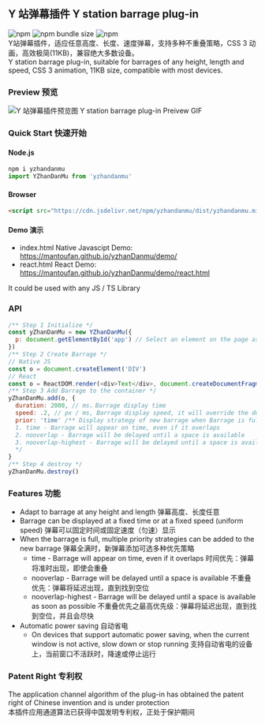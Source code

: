 ## Y 站弹幕插件 Y station barrage plug-in
![npm](https://img.shields.io/npm/v/yzhandanmu)
![npm bundle size](https://img.shields.io/bundlephobia/minzip/yzhandanmu)
![npm](https://img.shields.io/npm/dt/yzhandanmu)  
Y站弹幕插件，适应任意高度、长度、速度弹幕，支持多种不重叠策略，CSS 3 动画，高效极简(11KB)，兼容绝大多数设备。  
Y station barrage plug-in, suitable for barrages of any height, length and speed, CSS 3 animation, 11KB size, compatible with most devices.
### Preview 预览 

![Y 站弹幕插件预览图 Y station barrage plug-in Preivew GIF](https://i.loli.net/2021/11/20/3YGOFEWnNkcLyxV.gif)

### Quick Start 快速开始

#### Node.js

```javascript
npm i yzhandanmu
import YZhanDanMu from 'yzhandanmu'
```

#### Browser

```html
<script src="https://cdn.jsdelivr.net/npm/yzhandanmu/dist/yzhandanmu.min.js"></scirpt>
```

#### Demo 演示

- index.html Native Javascipt
  Demo: https://mantoufan.github.io/yzhanDanmu/demo/
- react.html React
  Demo: https://mantoufan.github.io/yzhanDanmu/demo/react.html

It could be used with any JS / TS Library

### API

```javascript
/** Step 1 Initialize */
const yZhanDanMu = new YZhanDanMu({
  p: document.getElementById('app') // Select an element on the page as the container
})
/** Step 2 Create Barrage */
// Native JS
const o = document.createElement('DIV')
// React
const o = ReactDOM.render(<div>Text</div>, document.createDocumentFragment())
/** Step 3 Add Barrage to the container */
yZhanDanMu.add(o, {
  duration: 2000, // ms，Barrage display time
  speed: .2, // px / ms, Barrage display speed, it will override the duration, keep barrages of different lengths at the same speed
  prior: 'time' /** Display strategy of new barrage when Barrage is full: 
  1. time - Barrage will appear on time, even if it overlaps
  2. nooverlap - Barrage will be delayed until a space is available
  3. nooverlap-highest - Barrage will be delayed until a space is available as soon as possible
  */
}
/** Step 4 destroy */
yZhanDanMu.destroy()
```

### Features 功能

- Adapt to barrage at any height and length 弹幕高度、长度任意
- Barrage can be displayed at a fixed time or at a fixed speed (uniform speed) 弹幕可以固定时间或固定速度（匀速）显示
- When the barrage is full, multiple priority strategies can be added to the new barrage 弹幕全满时，新弹幕添加可选多种优先策略
  - time - Barrage will appear on time, even if it overlaps 时间优先：弹幕将准时出现，即使会重叠
  - nooverlap - Barrage will be delayed until a space is available 不重叠优先：弹幕将延迟出现，直到找到空位
  - nooverlap-highest - Barrage will be delayed until a space is available as soon as possible 不重叠优先之最高优先级：弹幕将延迟出现，直到找到空位，并且会尽快
- Automatic power saving 自动省电
  - On devices that support automatic power saving, when the current window is not active, slow down or stop running 支持自动省电的设备上，当前窗口不活跃时，降速或停止运行

### Patent Right 专利权

The application channel algorithm of the plug-in has obtained the patent right of Chinese invention and is under protection  
本插件应用通道算法已获得中国发明专利权，正处于保护期间
